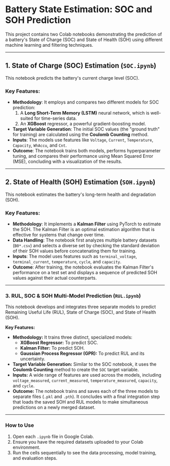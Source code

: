 # Battery State Estimation: SOC and SOH Prediction

This project contains two Colab notebooks demonstrating the prediction of a battery's State of Charge (SOC) and State of Health (SOH) using different machine learning and filtering techniques.

---

## 1. State of Charge (SOC) Estimation (`SOC.ipynb`)

This notebook predicts the battery's current charge level (SOC).

### Key Features:
* **Methodology**: It employs and compares two different models for SOC prediction:
    1.  A **Long Short-Term Memory (LSTM)** neural network, which is well-suited for time-series data.
    2.  An **XGBoost** regressor, a powerful gradient-boosting model.
* **Target Variable Generation**: The initial SOC values (the "ground truth" for training) are calculated using the **Coulomb Counting** method.
* **Inputs**: The models use features like `Voltage`, `Current`, `Temperature`, `Capacity`, `WhAccu`, and `Cnt`.
* **Outcome**: The notebook trains both models, performs hyperparameter tuning, and compares their performance using Mean Squared Error (MSE), concluding with a visualization of the results.

---

## 2. State of Health (SOH) Estimation (`SOH.ipynb`)

This notebook estimates the battery's long-term health and degradation (SOH).

### Key Features:
* **Methodology**: It implements a **Kalman Filter** using PyTorch to estimate the SOH. The Kalman Filter is an optimal estimation algorithm that is effective for systems that change over time.
* **Data Handling**: The notebook first analyzes multiple battery datasets (`B0*.csv`) and selects a diverse set by checking the standard deviation of their SOH values before concatenating them for training.
* **Inputs**: The model uses features such as `terminal_voltage`, `terminal_current`, `temperature`, `cycle`, and `capacity`.
* **Outcome**: After training, the notebook evaluates the Kalman Filter's performance on a test set and displays a sequence of predicted SOH values against their actual counterparts.

---

### 3. RUL, SOC & SOH Multi-Model Prediction (`RUL.ipynb`)

This notebook develops and integrates three separate models to predict Remaining Useful Life (RUL), State of Charge (SOC), and State of Health (SOH).

**Key Features:**

* **Methodology:** It trains three distinct, specialized models:
    * **XGBoost Regressor:** To predict SOC.
    * **Kalman Filter:** To predict SOH.
    * **Gaussian Process Regressor (GPR):** To predict RUL and its uncertainty.
* **Target Variable Generation:** Similar to the SOC notebook, it uses the **Coulomb Counting** method to create the `SOC` target variable.
* **Inputs:** A wide range of features are used across the models, including `voltage_measured`, `current_measured`, `temperature_measured`, `capacity`, and `cycle`.
* **Outcome:** The notebook trains and saves each of the three models to separate files (`.pkl` and `.pth`). It concludes with a final integration step that loads the saved SOH and RUL models to make simultaneous predictions on a newly merged dataset.

---

### How to Use
1.  Open each `.ipynb` file in Google Colab.
2.  Ensure you have the required datasets uploaded to your Colab environment.
3.  Run the cells sequentially to see the data processing, model training, and evaluation steps.
